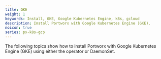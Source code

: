 ```yaml
---
title: GKE
weight: 1
keywords: Install, GKE, Google Kubernetes Engine, k8s, gcloud
description: Install Portworx with Google Kubernetes Engine (GKE).
noicon: true
series: px-k8s-gcp
---
```


The following topics show how to install Portworx with Google Kubernetes Engine (GKE) using either the operator or DaemonSet.
